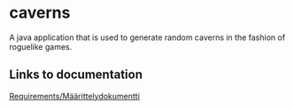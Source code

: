 # caverns
A java application that is used to generate random caverns in the fashion of roguelike games.


## Links to documentation

[Requirements/Määrittelydokumentti](documentation/requirements.md)


